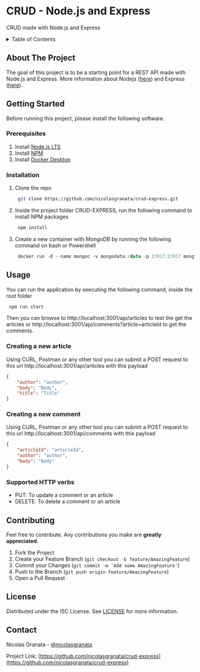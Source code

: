 # CRUD - Node.js and Express
CRUD made with Node.js and Express

<!-- TABLE OF CONTENTS -->
<details>
  <summary>Table of Contents</summary>
  <ol>
    <li>
      <a href="#about-the-project">About The Project</a>
    </li>
    <li>
      <a href="#getting-started">Getting Started</a>
      <ul>
        <li><a href="#prerequisites">Prerequisites</a></li>
        <li><a href="#installation">Installation</a></li>
      </ul>
    </li>
    <li><a href="#usage">Usage</a></li>
    <li><a href="#contributing">Contributing</a></li>
    <li><a href="#license">License</a></li>
    <li><a href="#contact">Contact</a></li>
  </ol>
</details>

<!-- ABOUT THE PROJECT -->
## About The Project
The goal of this project is to be a starting point for a REST API made with Node.js and Express. More information about Nodejs ([here](https://nodejs.org/en/)) and Express ([here](https://expressjs.com/)).

<!-- GETTING STARTED -->
## Getting Started
Before running this project, please install the following software.

### Prerequisites
1. Install [Node.js LTS](https://nodejs.org/en/download/)
2. Install [NPM](https://docs.npmjs.com/downloading-and-installing-node-js-and-npm)
3. Install [Docker Desktop](https://www.docker.com/products/docker-desktop/)

### Installation
1. Clone the repo
   ```sh
    git clone https://github.com/nicolasgranata/crud-express.git
   ```
2. Inside the project folder CRUD-EXPRESS, run the following command to install NPM packages
   ```sh
    npm install
   ```
3. Create a new container with MongoDB by running the following command on bash or Powershell
   ```powershell
    docker run -d --name mongoc -v mongodata:/data -p 27017:27017 mongo
   ```

<!-- USAGE EXAMPLES -->
## Usage
You can run the application by executing the following command, inside the root folder

   ```sh
    npm run start
   ```

Then you can browse to http://localhost:3001/api/articles to test the get the articles or http://localhost:3001/api/comments?article=articleId to get the comments.

### Creating a new article
Using CURL, Postman or any other tool you can submit a POST request to this url http://localhost:3001/api/articles with this payload
```json
{
    "author": "author",
    "body": "Body",
    "title": "Title"
}
```

### Creating a new comment
Using CURL, Postman or any other tool you can submit a POST request to this url http://localhost:3001/api/comments with this payload
```json
{
    "articleId": "articleId",
    "author": "author",
    "body": "Body"
}
```

### Supported HTTP verbs
<ul>
    <li>PUT: To update a comment or an article</li>
    <li>DELETE: To delete a comment or an article</li>
</ul>

<!-- CONTRIBUTING -->
## Contributing

Feel free to contribute. Any contributions you make are **greatly appreciated**.

1. Fork the Project
2. Create your Feature Branch (`git checkout -b feature/AmazingFeature`)
3. Commit your Changes (`git commit -m 'Add some AmazingFeature'`)
4. Push to the Branch (`git push origin feature/AmazingFeature`)
5. Open a Pull Request

<!-- LICENSE -->
## License

Distributed under the ISC License. See [LICENSE](https://github.com/nicolasgranata/crud-express/blob/main/LICENSE) for more information.

<!-- CONTACT -->
## Contact

Nicolas Granata - [@nicolasgranata](https://twitter.com/nicolasgranata)

Project Link: [https://github.com/nicolasgranata/crud-express](https://github.com/nicolasgranata/crud-express)
